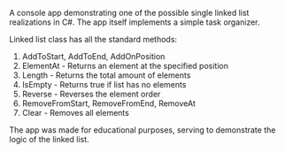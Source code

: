 A console app demonstrating one of the possible single linked list realizations in C#. The app itself implements a simple task organizer.

Linked list class has all the standard methods:
1. AddToStart, AddToEnd, AddOnPosition
2. ElementAt - Returns an element at the specified position
3. Length - Returns the total amount of elements
4. IsEmpty - Returns true if list has no elements
5. Reverse - Reverses the element order
6. RemoveFromStart, RemoveFromEnd, RemoveAt
7. Clear - Removes all elements

The app was made for educational purposes, serving to demonstrate the logic of the linked list.
